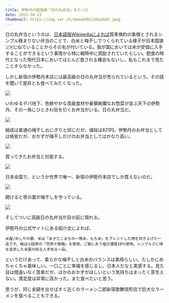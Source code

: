```yaml
---
title: 伊勢丹の超高級「日の丸弁当」をたべた
date: 2023-10-23
thumbnail: https://img.xar.sh/da4a8d9c236aab66.jpeg
---
```


日の丸弁当というのは、[日本語版Wikipediaによれば](https://ja.wikipedia.org/wiki/%E6%97%A5%E3%81%AE%E4%B8%B8%E5%BC%81%E5%BD%93)質素倹約の象徴とされるシンプル極まりない弁当のことで、白米と梅干しでつくられている様子が日本国旗🇯🇵に似ていることからその名が付いている。我が国においては米が安価に入手することができるという事情から特に戦時中に奨励されていたらしい。飽食の時代となった現代日本においてほとんど食される機会もないし、私もこれまで見たことすらなかった。

しかし新宿の伊勢丹本店には最高級の日の丸弁当が売られているという。その話を聞いて是非とも食べてみたくなった。

![](https://img.xar.sh/468fb0cf2149def4.jpeg)

いわゆるデパ地下、色鮮やかな高級食材や豪華絢爛なお惣菜が並ぶ天下の伊勢丹、その一角にひときわ目を引くお弁当がいる。日の丸弁当だ。

![](https://img.xar.sh/5a46d6411d697b45.jpeg)

組成は普通の梅干しおにぎりと同じだが、値段は821円。伊勢丹のお弁当としては格安だが、おかずが梅干しだけのお弁当としてはかなり高い。

![](https://img.xar.sh/da4a8d9c236aab66.jpeg)

買ってきたお弁当と対面する。

![](https://img.xar.sh/d3b413d594b8b10c.jpeg)

日本全国で、というか世界で唯一、新宿の伊勢丹本店でしか買えないのだ。

![](https://img.xar.sh/5cfaf26e9e05cd5b.jpeg)

開けると笹の葉が梅干しを守っている。

![](https://img.xar.sh/77210f62c0660d91.jpeg)

そしてついに高級日の丸弁当が目の前に現れる。

伊勢丹の公式サイトにある紹介文によれば、

`米屋/めしやの要、米は「あきたこまちの一等米、もち米」をブレンドした物を炊き上げた一品です。梅は小田原の「完熟十朗梅」を使用。ご飯にあう塩分濃度18％使用。シンプルさに味を追求した米屋の知る人ぞ知る一品。`

というだけあって、柔らかな梅干しと白米のバランスは素晴らしい。たしかにめちゃくちゃ美味しい。一口ごとに幸福を感じるし、日本人だなと実感する。見た目は間違いなく質素だが、ほかのおかずがほしいという気持ちはまったく芽生えない。満足度は非常に高かった。また食べたいと思う。

思うが、同じ金額を出せばすぐ近くのラーメン二郎新宿歌舞伎町店で巨大なラーメンを食べることもできる。

